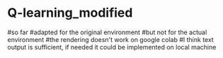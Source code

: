 # Q-learning_modified
#so far
#adapted for the original environment
#but not for the actual environment
#the rendering doesn't work on google colab
#I think text output is sufficient, if needed it could be implemented on local machine

